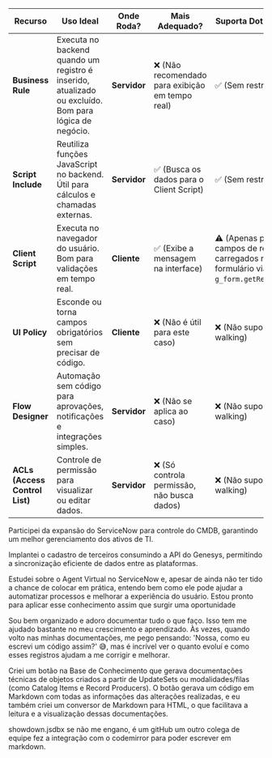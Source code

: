 | **Recurso**              | **Uso Ideal** | **Onde Roda?** | **Mais Adequado?** | **Suporta Dot-Walking?** |
|--------------------------|--------------|----------------|---------------------|--------------------------|
| **Business Rule**        | Executa no backend quando um registro é inserido, atualizado ou excluído. Bom para lógica de negócio. | **Servidor** | ❌ (Não recomendado para exibição em tempo real) | ✅ (Sem restrições) |
| **Script Include**       | Reutiliza funções JavaScript no backend. Útil para cálculos e chamadas externas. | **Servidor** | ✅ (Busca os dados para o Client Script) | ✅ (Sem restrições) |
| **Client Script**        | Executa no navegador do usuário. Bom para validações em tempo real. | **Cliente** | ✅ (Exibe a mensagem na interface) | ⚠️ (Apenas para campos de referência carregados no formulário via `g_form.getReference()`) |
| **UI Policy**            | Esconde ou torna campos obrigatórios sem precisar de código. | **Cliente** | ❌ (Não é útil para este caso) | ❌ (Não suporta dot-walking) |
| **Flow Designer**        | Automação sem código para aprovações, notificações e integrações simples. | **Servidor** | ❌ (Não se aplica ao caso) | ❌ (Não suporta dot-walking) |
| **ACLs (Access Control List)** | Controle de permissão para visualizar ou editar dados. | **Servidor** | ❌ (Só controla permissão, não busca dados) | ❌ (Não suporta dot-walking) |


Participei da expansão do ServiceNow para controle do CMDB, garantindo um melhor gerenciamento dos ativos de TI.

Implantei o cadastro de terceiros consumindo a API do Genesys, permitindo a sincronização eficiente de dados entre as plataformas.

Estudei sobre o Agent Virtual no ServiceNow e, apesar de ainda não ter tido a chance de colocar em prática, entendo bem como ele pode ajudar a automatizar processos e melhorar a experiência do usuário. Estou pronto para aplicar esse conhecimento assim que surgir uma oportunidade

Sou bem organizado e adoro documentar tudo o que faço. Isso tem me ajudado bastante no meu crescimento e aprendizado. Às vezes, quando volto nas minhas documentações, me pego pensando: 'Nossa, como eu escrevi um código assim?' 😅, mas é incrível ver o quanto evoluí e como esses registros ajudam a me corrigir e melhorar.

Criei um botão na Base de Conhecimento que gerava documentações técnicas de objetos criados a partir de UpdateSets ou modalidades/filas (como Catalog Items e Record Producers). O botão gerava um código em Markdown com todas as informações das alterações realizadas, e eu também criei um conversor de Markdown para HTML, o que facilitava a leitura e a visualização dessas documentações.

showdown.jsdbx se não me engano, é um gitHub
um outro colega de equipe fez a integração com o codemirror para poder escrever em markdown.
